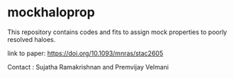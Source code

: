 # mockhaloprop
This repository contains codes and fits to assign mock properties to poorly resolved haloes.

link to paper: https://doi.org/10.1093/mnras/stac2605

Contact : Sujatha Ramakrishnan and Premvijay Velmani
